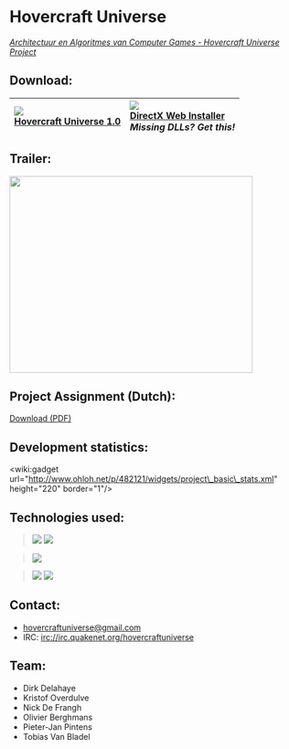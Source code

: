 # Hovercraft Universe #
_[Architectuur en Algoritmes van Computer Games - Hovercraft Universe Project](http://didactiek.edm.uhasselt.be/aac/index.php?n=AACG0910Groep7.Gallery)_

## Download: ##
| [![](http://delahaye.it/uploader/files/download_button_100x85.png)](http://uhasseltaacgua.googlecode.com/files/HovercraftUniverseSetup.exe)<br />[Hovercraft Universe 1.0](http://uhasseltaacgua.googlecode.com/files/HovercraftUniverseSetup.exe)<br /> | [![](http://delahaye.it/uploader/files/directx_cube.jpg)](http://www.microsoft.com/downloads/details.aspx?displaylang=en&FamilyID=2da43d38-db71-4c1b-bc6a-9b6652cd92a3)<br />[DirectX Web Installer](http://www.microsoft.com/downloads/details.aspx?displaylang=en&FamilyID=2da43d38-db71-4c1b-bc6a-9b6652cd92a3)<br />_Missing DLLs? Get this!_ |
|:---------------------------------------------------------------------------------------------------------------------------------------------------------------------------------------------------------------------------------------------------------|:--------------------------------------------------------------------------------------------------------------------------------------------------------------------------------------------------------------------------------------------------------------------------------------------------------------------------------------------------|


## Trailer: ##
<a href='http://www.youtube.com/watch?feature=player_embedded&v=rhufn_-8xO8' target='_blank'><img src='http://img.youtube.com/vi/rhufn_-8xO8/0.jpg' width='425' height=344 /></a>

## Project Assignment (Dutch): ##
[Download (PDF)](http://uhasseltaacgua.googlecode.com/files/AACG_Projectopgave.pdf)

## Development statistics: ##

&lt;wiki:gadget url="http://www.ohloh.net/p/482121/widgets/project\_basic\_stats.xml" height="220" border="1"/&gt;

## Technologies used: ##
> [![](http://www.ogre3d.org/wp-content/uploads/2009/12/ogre_17_logo.gif)](http://www.ogre3d.org/)
> [![](http://origin.arstechnica.com/journals/apple.media/havok.jpg)](http://www.havok.com/index.php?page=havok-physics)

> [![](http://www.zoidcom.com/headcenter.png)](http://www.zoidcom.com/)

> [![](http://www.fmod.org/images/header.png)](http://www.fmod.org/)
> [![](http://delahaye.it/uploader/files/luabind.png)](http://www.rasterbar.com/products/luabind.html)

## Contact: ##
  * [hovercraftuniverse@gmail.com](mailto:hovercraftuniverse@gmail.com)
  * IRC: [irc://irc.quakenet.org/hovercraftuniverse](irc://irc.quakenet.org/hovercraftuniverse)

## Team: ##
  * Dirk Delahaye
  * Kristof Overdulve
  * Nick De Frangh
  * Olivier Berghmans
  * Pieter-Jan Pintens
  * Tobias Van Bladel